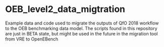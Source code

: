 # OEB_level2_data_migtration
Example data and code used to migrate the outputs of QfO 2018 workflow to the OEB benchmarking data model.
The scripts found in this repository are just in BETA state, but might be used in the future in the migration tool from VRE to OpenEBench